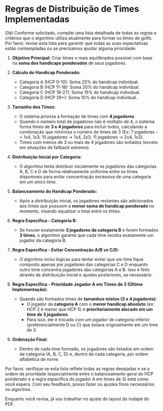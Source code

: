 # Regras de Distribuição de Times Implementadas

Olá! Conforme solicitado, compilei uma lista detalhada de todas as regras e critérios que o algoritmo utiliza atualmente para formar os times de golfe. Por favor, revise esta lista para garantir que todas as suas expectativas estão contempladas ou se precisamos ajustar alguma prioridade:

1.  **Objetivo Principal:** Criar times o mais equilibrados possível com base na **soma dos handicaps ponderados** de seus jogadores.

2.  **Cálculo do Handicap Ponderado:**
    *   Categoria A (HCP 0-10): Soma 25% do handicap individual.
    *   Categoria B (HCP 11-18): Soma 20% do handicap individual.
    *   Categoria C (HCP 19-27): Soma 15% do handicap individual.
    *   Categoria D (HCP 28+): Soma 10% do handicap individual.

3.  **Tamanho dos Times:**
    *   O sistema prioriza a formação de times com **4 jogadores**.
    *   Quando o número total de jogadores não é múltiplo de 4, o sistema forma times de **3 e 4 jogadores** para incluir todos, calculando a combinação que minimiza o número de times de 3 (Ex: 7 jogadores -> 1x4, 1x3; 10 jogadores -> 1x4, 2x3; 11 jogadores -> 2x4, 1x3).
    *   Times com menos de 3 ou mais de 4 jogadores são evitados (exceto em situações de fallback extremo).

4.  **Distribuição Inicial por Categoria:**
    *   O algoritmo tenta distribuir inicialmente os jogadores das categorias A, B, C e D de forma relativamente uniforme entre os times disponíveis para evitar concentração excessiva de uma categoria em um único time.

5.  **Balanceamento do Handicap Ponderado:**
    *   Após a distribuição inicial, os jogadores restantes são adicionados aos times que possuem a **menor soma de handicap ponderado** no momento, visando equalizar o total entre os times.

6.  **Regra Específica - Categoria B:**
    *   Se houver exatamente **3 jogadores da categoria B** e forem formados **3 times**, o algoritmo garante que cada time receba exatamente um jogador da categoria B.

7.  **Regra Específica - Evitar Concentração A/B vs C/D:**
    *   O algoritmo inclui lógicas para tentar evitar que um time fique composto apenas por jogadores das categorias C e D enquanto outro time concentra jogadores das categorias A e B. Isso é feito através da distribuição inicial e ajustes posteriores, se necessário.

8.  **Regra Específica - Prioridade Jogador A em Times de 3 (Última Implementação):**
    *   Quando são formados times de **tamanhos mistos (3 e 4 jogadores)**:
        *   O jogador da **categoria A** com o **menor handicap absoluto** (ex: HCP 2 é menor que HCP 5) é **prioritariamente alocado em um time de 3 jogadores**.
        *   Para isso, ele é trocado com um jogador de categoria inferior (preferencialmente D ou C) que estava originalmente em um time de 3.

9.  **Ordenação Final:**
    *   Dentro de cada time formado, os jogadores são listados em ordem de categoria (A, B, C, D) e, dentro de cada categoria, por ordem alfabética de nome.

Por favor, verifique se esta lista reflete todas as regras desejadas e se a ordem de prioridade (especialmente entre o balanceamento geral do HCP ponderado e a regra específica do jogador A em times de 3) está como você espera. Com seu feedback, posso fazer os ajustes finos necessários no algoritmo.

Enquanto você revisa, já vou trabalhar no ajuste do layout do rodapé do PDF.
